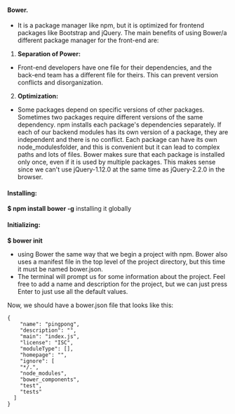 #### Bower. 
- It is a package manager like npm, but it is optimized for frontend packages like Bootstrap and jQuery.
The main benefits of using Bower/a different package manager for the front-end are:

1. **Separation of Power:**
- Front-end developers have one file for their dependencies, and the back-end team has a different file for theirs. This can prevent version conflicts and disorganization.

2. **Optimization:**
- Some packages depend on specific versions of other packages. Sometimes two packages require different versions of the same dependency. npm installs each package's dependencies separately. If each of our backend modules has its own version of a package, they are independent and there is no conflict. Each package can have its own node_modulesfolder, and this is convenient but it can lead to complex paths and lots of files. Bower makes sure that each package is installed only once, even if it is used by multiple packages. This makes sense since we can't use jQuery-1.12.0 at the same time as jQuery-2.2.0 in the browser.

#### Installing:
**$ npm install bower -g** installing it globally

#### Initializing:
**$ bower init**
- using Bower the same way that we begin a project with npm. Bower also uses a manifest file in the top level of the project directory, but this time it must be named bower.json. 
- The terminal will prompt us for some information about the project. Feel free to add a name and description for the project, but we can just press Enter to just use all the default values.

Now, we should have a bower.json file that looks like this:
```
{
    "name": "pingpong",
    "description": "",
    "main": "index.js",
    "license": "ISC",
    "moduleType": [],
    "homepage": "",
    "ignore": [
    "*/.",
    "node_modules",
    "bower_components",
    "test",
    "tests"
  ]
}
```
